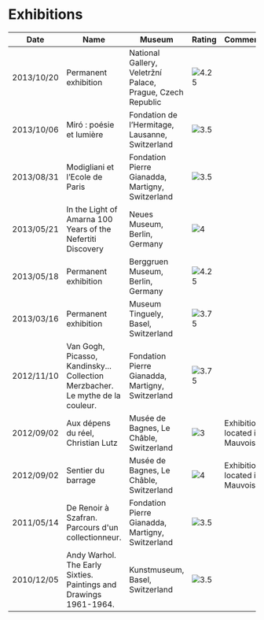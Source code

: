 # Exhibitions
Date | Name | Museum | Rating | Comments
--- | --- | --- | --- | ---
<a name="11"></a>2013/10/20 | Permanent exhibition | National Gallery, Veletržní Palace, Prague, Czech Republic | ![4.25](https://raw.github.com/obruchez/public/master/img/stars4_5.png) | 
<a name="10"></a>2013/10/06 | Miró : poésie et lumière | Fondation de l’Hermitage, Lausanne, Switzerland | ![3.5](https://raw.github.com/obruchez/public/master/img/stars3_5.png) | 
<a name="9"></a>2013/08/31 | Modigliani et l’Ecole de Paris | Fondation Pierre Gianadda, Martigny, Switzerland | ![3.5](https://raw.github.com/obruchez/public/master/img/stars3_5.png) | 
<a name="8"></a>2013/05/21 | In the Light of Amarna 100 Years of the Nefertiti Discovery | Neues Museum, Berlin, Germany | ![4](https://raw.github.com/obruchez/public/master/img/stars4_0.png) | 
<a name="7"></a>2013/05/18 | Permanent exhibition | Berggruen Museum, Berlin, Germany | ![4.25](https://raw.github.com/obruchez/public/master/img/stars4_5.png) | 
<a name="6"></a>2013/03/16 | Permanent exhibition | Museum Tinguely, Basel, Switzerland | ![3.75](https://raw.github.com/obruchez/public/master/img/stars4_0.png) | 
<a name="5"></a>2012/11/10 | Van Gogh, Picasso, Kandinsky... Collection Merzbacher. Le mythe de la couleur. | Fondation Pierre Gianadda, Martigny, Switzerland | ![3.75](https://raw.github.com/obruchez/public/master/img/stars4_0.png) | 
<a name="4"></a>2012/09/02 | Aux dépens du réel, Christian Lutz | Musée de Bagnes, Le Châble, Switzerland | ![3](https://raw.github.com/obruchez/public/master/img/stars3_0.png) | Exhibition located in Mauvoisin.
<a name="3"></a>2012/09/02 | Sentier du barrage | Musée de Bagnes, Le Châble, Switzerland | ![4](https://raw.github.com/obruchez/public/master/img/stars4_0.png) | Exhibition located in Mauvoisin.
<a name="2"></a>2011/05/14 | De Renoir à Szafran. Parcours d'un collectionneur. | Fondation Pierre Gianadda, Martigny, Switzerland | ![3.5](https://raw.github.com/obruchez/public/master/img/stars3_5.png) | 
<a name="1"></a>2010/12/05 | Andy Warhol. The Early Sixties. Paintings and Drawings 1961-1964. | Kunstmuseum, Basel, Switzerland | ![3.5](https://raw.github.com/obruchez/public/master/img/stars3_5.png) | 
